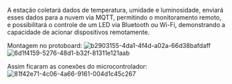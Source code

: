 A estação coletará dados de temperatura, umidade e luminosidade, enviará esses dados para a nuvem via MQTT, permitindo o monitoramento remoto, e possibilitará o controle de um LED via Bluetooth ou Wi-Fi, demonstrando a capacidade de acionar dispositivos remotamente.

Montagem no protoboard:
![b2903155-4da1-4f4d-a02a-66d38bafdaff](https://github.com/user-attachments/assets/ef3be597-63fa-4f03-90c2-9091a99a970d)
![6d1f4159-5276-48d1-b32f-81311e121aab](https://github.com/user-attachments/assets/01cc17e2-975e-4b05-a6f2-d1893cc4ba4f)

Assim ficaram as conexões do microcontrolador:
![81f42e71-4c06-4a66-9161-004d1c45c267](https://github.com/user-attachments/assets/927f3dbc-f545-4494-9edb-7d1d0e6d2b52)
